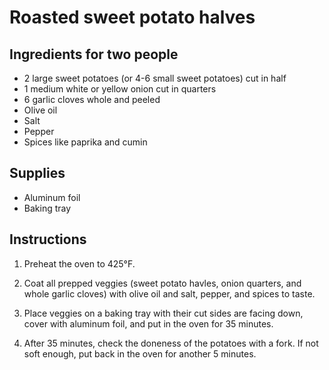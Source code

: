 # Roasted sweet potato halves

## Ingredients for two people

- 2 large sweet potatoes (or 4-6 small sweet potatoes) cut in half
- 1 medium white or yellow onion cut in quarters
- 6 garlic cloves whole and peeled
- Olive oil
- Salt
- Pepper
- Spices like paprika and cumin


## Supplies

- Aluminum foil
- Baking tray


## Instructions

1. Preheat the oven to 425°F.

2. Coat all prepped veggies (sweet potato havles, onion quarters, and whole garlic cloves) with olive oil and salt, pepper, and spices to taste.

3. Place veggies on a baking tray with their cut sides are facing down, cover with aluminum foil, and put in the oven for 35 minutes.

4. After 35 minutes, check the doneness of the potatoes with a fork. If not soft enough, put back in the oven for another 5 minutes.

